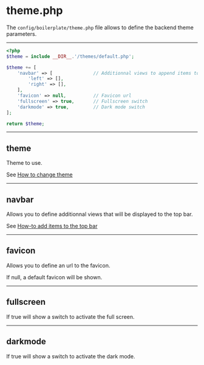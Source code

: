 # theme.php

The `config/boilerplate/theme.php` file allows to define the backend theme parameters.

---

```php
<?php
$theme = include __DIR__.'/themes/default.php';

$theme += [
    'navbar' => [               // Additionnal views to append items to the navbar
        'left' => [],
        'right' => [],
    ],
    'favicon' => null,          // Favicon url
    'fullscreen' => true,       // Fullscreen switch
    'darkmode' => true,         // Dark mode switch
];

return $theme;
```
---

## theme

Theme to use.

See [How to change theme](/howto/change-theme)

---

## navbar

Allows you to define additionnal views that will be displayed to the top bar.

See [How-to add items to the top bar](/howto/add-navbar-items)

---

## favicon

Allows you to define an url to the favicon.

If null, a default favicon will be shown.

---

## fullscreen

If true will show a switch to activate the full screen.

---

## darkmode

If true will show a switch to activate the dark mode. 